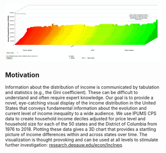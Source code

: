 ![logo](Picture1.png)

## Motivation
Information about the distribution of income is communicated by tabulation and statistics (e.g., the Gini coefficient). These can be difficult to understand and often require expert knowledge. Our goal is to provide a novel, eye-catching visual display of the income distribution in the United States that conveys fundamental information about the evolution and current level of income inequality to a wide audience. We use IPUMS CPS data to create household income deciles adjusted for price level and household size for each of the 50 states and the District of Columbia from 1976 to 2018. Plotting these data gives a 3D chart that provides a startling picture of income differences within and across states over time. The visualization is thought provoking and can be used at all levels to stimulate further investigation: [research.depauw.edu/econ/IncIneq](https://research.depauw.edu/econ/IncIneq/).
